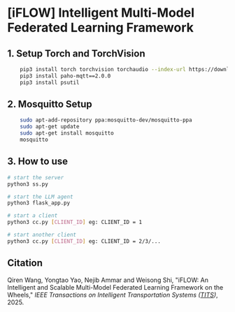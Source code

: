 # [iFLOW] Intelligent Multi-Model Federated Learning Framework
## 1. Setup Torch and TorchVision
```bash
    pip3 install torch torchvision torchaudio --index-url https://download.pytorch.org/whl/cpu
    pip3 install paho-mqtt==2.0.0
    pip3 install psutil
```

## 2. Mosquitto Setup
```bash
    sudo apt-add-repository ppa:mosquitto-dev/mosquitto-ppa
    sudo apt-get update
    sudo apt-get install mosquitto
    mosquitto
```
## 3. How to use
```bash
# start the server
python3 ss.py

# start the LLM agent
python3 flask_app.py

# start a client
python3 cc.py [CLIENT_ID] eg: CLIENT_ID = 1

# start another client
python3 cc.py [CLIENT_ID] eg: CLIENT_ID = 2/3/...
```
## Citation
Qiren Wang, Yongtao Yao, Nejib Ammar and Weisong Shi, "iFLOW: An Intelligent and Scalable Multi-Model Federated Learning Framework on the Wheels," *IEEE Transactions on Intelligent Transportation Systems ([TITS](https://ieee-itss.org/pub/t-its/))*, 2025. 
